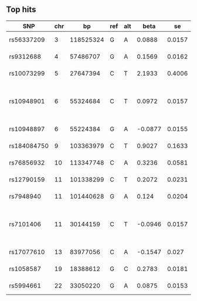 ## Top hits
| SNP | chr | bp | ref | alt | beta | se | p | Ensembl | Phenoscanner |
| --- | --- | -- | --- | --- | ---- | -- | - | ------- | ------------ |
| rs56337209 | 3 | 118525324 | G | A | 0.0888 | 0.0157 | 1.69e-08 |[IGSF11](ensembl/rs56337209.md) | No Results |
| rs9312688 | 4 | 57486707 | G | A | 0.1569 | 0.0162 | 4.09e-22 |[THEGL](ensembl/rs9312688.md) | No Results |
| rs10073299 | 5 | 27647394 | C | T | 2.1933 | 0.4006 | 4.37e-08 |[[...]](ensembl/rs10073299.md) | No Results |
| rs10948901 | 6 | 55324684 | C | T | 0.0972 | 0.0157 | 5.59e-10 |[HMGCLL1](ensembl/rs10948901.md) | [Getting up in morning, Morning or evening person](phenoscanner/rs10948901.md) |
| rs10948897 | 6 | 55224384 | G | A | -0.0877 | 0.0155 | 1.72e-08 |[GFRAL](ensembl/rs10948897.md) | No Results |
| rs184084750 | 9 | 103363979 | C | T | 0.9027 | 0.1633 | 3.26e-08 |[MURC](ensembl/rs184084750.md) | No Results |
| rs76856932 | 10 | 113347748 | C | A | 0.3236 | 0.0581 | 2.48e-08 |[RP11-309P22.1](ensembl/rs76856932.md) | No Results |
| rs12790159 | 11 | 101338299 | C | T | 0.2072 | 0.0231 | 3.47e-19 |[TRPC6](ensembl/rs12790159.md) | No Results |
| rs7948940 | 11 | 101440628 | G | A | 0.124 | 0.0204 | 1.27e-09 |[TRPC6](ensembl/rs7948940.md) | No Results |
| rs7101406 | 11 | 30144159 | C | T | -0.0946 | 0.0157 | 1.8e-09 |[RP11-624D11.2](ensembl/rs7101406.md) | [Aggressive prostate cancer, Length of menstrual cycle](phenoscanner/rs7101406.md) |
| rs17077610 | 13 | 83977056 | C | A | -0.1547 | 0.027 | 1.04e-08 |[[...]](ensembl/rs17077610.md) | No Results |
| rs1058587 | 19 | 18388612 | G | C | 0.2783 | 0.0181 | 3.84e-53 |[JUND](ensembl/rs1058587.md) | [[...]](phenoscanner/rs1058587.md) |
| rs5994661 | 22 | 33050220 | G | A | 0.0875 | 0.0153 | 1.19e-08 |[SYN3](ensembl/rs5994661.md) | No Results |
